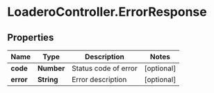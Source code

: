 # LoaderoController.ErrorResponse

## Properties
Name | Type | Description | Notes
------------ | ------------- | ------------- | -------------
**code** | **Number** | Status code of error | [optional] 
**error** | **String** | Error description | [optional] 


